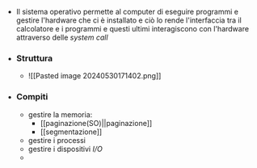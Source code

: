- Il sistema operativo permette al computer di eseguire programmi e gestire l'hardware che ci è installato e ciò lo rende l'interfaccia tra il calcolatore e i programmi e questi ultimi interagiscono con l'hardware attraverso delle _system call_
- ### Struttura
	- ![[Pasted image 20240530171402.png]]
- ### Compiti 
	- gestire la memoria:
		- [[paginazione(SO)||paginazione]] 
		- [[segmentazione]]
	- gestire i processi
	- gestire i dispositivi _I/O_
	- 